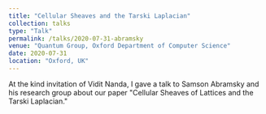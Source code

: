 ```yaml
---
title: "Cellular Sheaves and the Tarski Laplacian"
collection: talks
type: "Talk"
permalink: /talks/2020-07-31-abramsky
venue: "Quantum Group, Oxford Department of Computer Science"
date: 2020-07-31
location: "Oxford, UK"
---
```


At the kind invitation of Vidit Nanda, I gave a talk to Samson Abramsky and his research group about our paper &quot;Cellular Sheaves of Lattices and the Tarski Laplacian.&quot;

